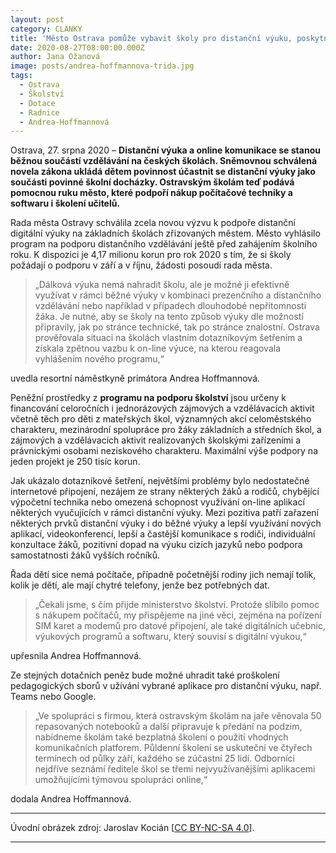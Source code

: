 ```yaml
---
layout: post
category: CLANKY
title: 'Město Ostrava pomůže vybavit školy pro distanční výuku, poskytne více než 4 miliony korun'
date: 2020-08-27T08:00:00.000Z
author: Jana Ožanová
image: posts/andrea-hoffmannova-trida.jpg
tags:
  - Ostrava
  - Školství
  - Dotace
  - Radnice
  - Andrea-Hoffmannová
---
```


Ostrava, 27. srpna 2020 – **Distanční výuka a online komunikace se stanou běžnou součástí vzdělávání na českých školách. Sněmovnou schválená novela zákona ukládá dětem povinnost účastnit se distanční výuky jako součásti povinné školní docházky. Ostravským školám teď podává pomocnou ruku město, které podpoří nákup počítačové techniky a softwaru i školení učitelů.**

Rada města Ostravy schválila zcela novou výzvu k podpoře distanční digitální výuky na základních školách zřizovaných městem. Město vyhlásilo program na podporu distančního vzdělávání ještě před zahájením školního roku.  K dispozici je 4,17 milionu korun pro rok 2020 s tím, že si školy požádají o podporu v září a v říjnu, žádosti posoudí rada města.

> „Dálková výuka nemá nahradit školu, ale je možné ji efektivně využívat v rámci běžné výuky v kombinaci prezenčního a distančního vzdělávání nebo například v případech dlouhodobé nepřítomnosti žáka. Je nutné, aby se školy na tento způsob výuky dle možností připravily, jak po stránce technické, tak po stránce znalostní. Ostrava prověřovala situaci na školách vlastním dotazníkovým šetřením a získala zpětnou vazbu k on-line výuce, na kterou reagovala vyhlášením nového programu,“

uvedla resortní náměstkyně primátora Andrea Hoffmannová.

Peněžní prostředky z **programu na podporu školství** jsou určeny k financování celoročních i jednorázových zájmových a vzdělávacích aktivit včetně těch pro děti z mateřských škol, významných akcí celoměstského charakteru, mezinárodní spolupráce pro žáky základních a středních škol, a zájmových a vzdělávacích aktivit realizovaných školskými zařízeními a právnickými osobami neziskového charakteru. Maximální výše podpory na jeden projekt je 250 tisíc korun.

Jak ukázalo dotazníkové šetření, největšími problémy bylo nedostatečné internetové připojení, nezájem ze strany některých žáků a rodičů, chybějící výpočetní technika nebo omezená schopnost využívání on-line aplikací některých vyučujících v rámci distanční výuky. Mezi pozitiva patří zařazení některých prvků distanční výuky i do běžné výuky a lepší využívání nových aplikací, videokonferencí, lepší a častější komunikace s rodiči, individuální konzultace žáků, pozitivní dopad na výuku cizích jazyků nebo podpora samostatnosti žáků vyšších ročníků.

Řada dětí sice nemá počítače, případně početnější rodiny jich nemají tolik, kolik je dětí, ale mají chytré telefony, jenže bez potřebných dat.

> „Čekali jsme, s čím přijde ministerstvo školství. Protože slíbilo pomoc s nákupem počítačů, my přispějeme na jiné věci, zejména na pořízení SIM karet a modemů pro datové připojení, ale také digitálních učebnic, výukových programů a softwaru, který souvisí s digitální výukou,“

upřesnila Andrea Hoffmannová.

Ze stejných dotačních peněz bude možné uhradit také proškolení pedagogických sborů v užívání vybrané aplikace pro distanční výuku, např. Teams nebo Google.

> „Ve spolupráci s firmou, která ostravským školám na jaře věnovala 50 repasovaných notebooků a další připravuje k předání na podzim, nabídneme školám také bezplatná školení o použití vhodných komunikačních platforem. Půldenní školení se uskuteční ve čtyřech termínech od půlky září, každého se zúčastní 25 lidí. Odborníci nejdříve seznámí ředitele škol se třemi nejvyužívanějšími aplikacemi umožňujícími týmovou spolupráci online,“

dodala Andrea Hoffmannová.

---

Úvodní obrázek zdroj: Jaroslav Kocián \[[CC BY-NC-SA 4.0](https://creativecommons.org/licenses/by-nc-sa/4.0/deed.cs)\].

- - -
